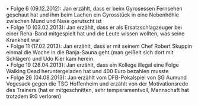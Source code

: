 • Folge 6 (09.12.2012): Jan erzählt, dass er beim Gyrosessen Fernsehen geschaut hat und ihm beim Lachen ein Gyrosstück in eine Nebenhöhle zwischen Mund und Nase gerutscht ist  
• Folge 10 (03.02.2013): Jan erzählt, dass er als Ersatzschlagzeuger bei einer Reha-Band mitgespielt hat und die Leute wissen wollten, was seine Krankheit war  
• Folge 11 (17.02.2013): Jan erzählt, dass er mit seinem Chef Robert Skuppin einmal die Woche in die Banja-Sauna geht (man geißelt sich dort mit Schlägen) und Udo Kier kam herein  
• Folge 19 (28.04.2013): Jan erzählt, dass ein Kollege illegal eine Folge Walking Dead heruntergeladen hat und 400 Euro bezahlen musste  
• Folge 26 (04.08.2013): Jan erzählt vom DFB-Pokalspiel von SG Aumund Vegesack gegen die TSG Hoffenheim und erzählt von der Motivationsrede des Trainers (hat er mitgeschnitten, sehr temperamentvoll, Mannschaft hat trotzdem 9:0 verloren)  
